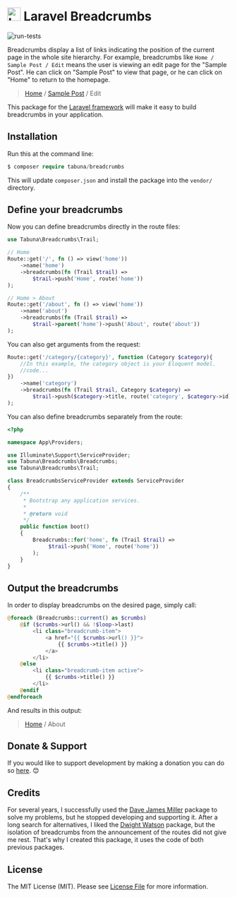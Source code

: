 # <img src="https://raw.githubusercontent.com/tabuna/breadcrumbs/master/logo.svg" width="30" height="30" alt="Laravel Breadcrumbs"> Laravel Breadcrumbs

![run-tests](https://github.com/tabuna/breadcrumbs/workflows/run-tests/badge.svg)

Breadcrumbs display a list of links indicating the position of the current page in the whole site hierarchy. For example, breadcrumbs like `Home / Sample Post / Edit`
means the user is viewing an edit page for the "Sample Post". He can click on "Sample Post" to view that page, or he can click on "Home" to return to the homepage.

> [Home](#) / [Sample Post](#) / Edit

This package for the [Laravel framework](https://laravel.com/) will make it easy to build breadcrumbs in your application.

## Installation

Run this at the command line:
```php
$ composer require tabuna/breadcrumbs
```
This will update `composer.json` and install the package into the `vendor/` directory.

## Define your breadcrumbs

Now you can define breadcrumbs directly in the route files:

```php
use Tabuna\Breadcrumbs\Trail;

// Home
Route::get('/', fn () => view('home'))
    ->name('home')
    ->breadcrumbs(fn (Trail $trail) =>
        $trail->push('Home', route('home'))
);

// Home > About
Route::get('/about', fn () => view('home'))
    ->name('about')
    ->breadcrumbs(fn (Trail $trail) =>
        $trail->parent('home')->push('About', route('about'))
);
```

You can also get arguments from the request:

```php
Route::get('/category/{category}', function (Category $category){
    //In this example, the category object is your Eloquent model.
    //code...
})
    ->name('category')
    ->breadcrumbs(fn (Trail $trail, Category $category) =>
        $trail->push($category->title, route('category', $category->id))
);
```

You can also define breadcrumbs separately from the route:

```php
<?php

namespace App\Providers;

use Illuminate\Support\ServiceProvider;
use Tabuna\Breadcrumbs\Breadcrumbs;
use Tabuna\Breadcrumbs\Trail;

class BreadcrumbsServiceProvider extends ServiceProvider
{
    /**
     * Bootstrap any application services.
     *
     * @return void
     */
    public function boot()
    {
        Breadcrumbs::for('home', fn (Trail $trail) =>
             $trail->push('Home', route('home'))
        );
    }
}
```

## Output the breadcrumbs

In order to display breadcrumbs on the desired page, simply call:

```php
@foreach (Breadcrumbs::current() as $crumbs)
    @if ($crumbs->url() && !$loop->last)
        <li class="breadcrumb-item">
            <a href="{{ $crumbs->url() }}">
                {{ $crumbs->title() }}
            </a>
        </li>
    @else
        <li class="breadcrumb-item active">
            {{ $crumbs->title() }}
        </li>
    @endif
@endforeach
```

And results in this output:

> [Home](#) / About


## Donate & Support

If you would like to support development by making a donation you can do so [here](https://www.paypal.me/tabuna/10usd). &#x1F60A;


## Credits

For several years, I successfully used the [Dave James Miller](https://github.com/davejamesmiller/laravel-breadcrumbs) package to solve my problems, but he stopped developing and supporting it. After a long search for alternatives, I liked the [Dwight Watson](https://github.com/dwightwatson) package, but the isolation of breadcrumbs from the announcement of the routes did not give me rest. That's why I created this package, it uses the code of both previous packages.

## License

The MIT License (MIT). Please see [License File](LICENSE) for more information.
